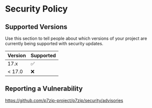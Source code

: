 # Security Policy

## Supported Versions

Use this section to tell people about which versions of your project are
currently being supported with security updates.

| Version | Supported          |
| ------- | ------------------ |
| 17.x  | :white_check_mark: |
| < 17.0   | :x:                |

## Reporting a Vulnerability

https://github.com/p7zip-project/p7zip/security/advisories
